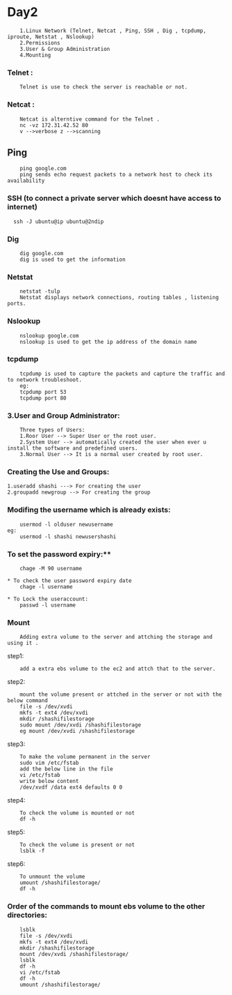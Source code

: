 # Day2
```
    1.Linux Network (Telnet, Netcat , Ping, SSH , Dig , tcpdump, iproute, Netstat , Nslookup)
    2.Permissions
    3.User & Group Administration
    4.Mounting
```

### Telnet :
```
    Telnet is use to check the server is reachable or not.
```
### Netcat :
```
    Netcat is alterntive command for the Telnet .
    nc -vz 172.31.42.52 80  
    v -->verbose z -->scanning
```
## Ping
```
    ping google.com  
    ping sends echo request packets to a network host to check its availability
```
### SSH (to connect a private server which doesnt have access to internet)
  ```
    ssh -J ubuntu@ip ubuntu@2ndip
  ```
### Dig
```
    dig google.com 
    dig is used to get the information
```
### Netstat
```
    netstat -tulp
    Netstat displays network connections, routing tables , listening ports.
```
### Nslookup
```
    nslookup google.com
    nslookup is used to get the ip address of the domain name
```
### tcpdump
```
    tcpdump is used to capture the packets and capture the traffic and to network troubleshoot.
    eg:
    tcpdump port 53
    tcpdump port 80
```
### 3.User and Group Administrator:
```
    Three types of Users:
    1.Roor User --> Super User or the root user.
    2.System User --> automatically created the user when ever u install the software and predefined users.
    3.Normal User --> It is a normal user created by root user.
```
### Creating the Use and Groups:
```
1.useradd shashi ---> For creating the user
2.groupadd newgroup --> For creating the group
```
### Modifing the username which is already exists:
```
    usermod -l olduser newusername
eg:
    usermod -l shashi newusershashi
```

### To set the password expiry:**
```
    chage -M 90 username

* To check the user password expiry date
    chage -l username

* To Lock the useraccount:
    passwd -l username
```

### Mount
```
    Adding extra volume to the server and attching the storage and using it .
```
step1:
```
    add a extra ebs volume to the ec2 and attch that to the server.
```
step2:
```
    mount the volume present or attched in the server or not with the below command
    file -s /dev/xvdi
    mkfs -t ext4 /dev/xvdi
    mkdir /shashifilestorage
    sudo mount /dev/xvdi /shashifilestorage
    eg mount /dev/xvdi /shashifilestorage
```
step3:
```
    To make the volume permanent in the server 
    sudo vim /etc/fstab
    add the below line in the file
    vi /etc/fstab
    write below content
    /dev/xvdf /data ext4 defaults 0 0
```
step4:
```
    To check the volume is mounted or not
    df -h
```
step5:
```
    To check the volume is present or not
    lsblk -f
```
step6:
```
    To unmount the volume
    umount /shashifilestorage/
    df -h
```

### Order of the commands to mount ebs volume to the other directories:
```
    lsblk
    file -s /dev/xvdi
    mkfs -t ext4 /dev/xvdi
    mkdir /shashifilestorage
    mount /dev/xvdi /shashifilestorage/
    lsblk
    df -h
    vi /etc/fstab
    df -h
    umount /shashifilestorage/
```




